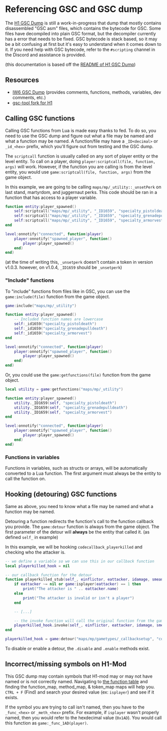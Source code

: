 # Referencing GSC and GSC dump

The [H1 GSC Dump](https://github.com/mjkzy/h1-gsc-dump) is still a work-in-progress that dump that mostly contains disassembled "GSC asm" files, which contains the bytecode for GSC. Some files have decompiled into plain GSC format, but the decompiler currently has a error that needs to be fixed. GSC bytecode is stack based, so it may be a bit confusing at first but it's easy to understand when it comes down to it. If you need help with GSC bytecode, refer to the `#scripting` channel in the Discord and assistance is provided.

(this documentation is based off the [README of H1 GSC Dump](https://github.com/mjkzy/h1-gsc-dump/blob/main/README.md))

## Resources

- [IW6 GSC Dump](https://github.com/mjkzy/iw6-gsc-dump) (provides comments, functions, methods, variables, dev comments, etc.)
- [gsc-tool fork for H1](https://github.com/mjkzy/gsc-tool-h1/tree/h1-symbols)

## Calling GSC functions

Calling GSC functions from Lua is made easy thanks to fed. To do so, you need to use the GSC dump and figure out what a file may be named and what a function may be named. A function/file may have a `_ID<decimal>` or `_id_<hex>` prefix, which you'll figure out from testing and the GSC dump.

The `scriptcall` function is usually called on any sort of player entity or the level entity. To call on a player, doing `player:scriptcall(file, function, args)` will work. However, if the function you are calling is from the level entity, you would use `game:scriptcall(file, function, args)` from the game object.

In this example, we are going to be calling `maps/mp/_utility::_unsetPerk` on last stand, martyrdom, and juggernaut perks. This code should be ran in a function that has access to a player variable.
```lua
function entity:player_spawned()
    self:scriptcall("maps/mp/_utility", "_ID1659", "specialty_pistoldeath")
    self:scriptcall("maps/mp/_utility", "_ID1659", "specialty_grenadepulldeath")
    self:scriptcall("maps/mp/_utility", "_ID1659", "specialty_armorvest")
end

level:onnotify("connected", function(player)
    player:onnotify("spawned_player", function()
        player:player_spawned()
    end)
end)
```
(at the time of writing this, `_unsetperk` doesn't contain a token in version v1.0.3. however, on v1.0.4, `_ID1659` should be `_unsetperk`)

### "Include" functions

To "include" functions from files like in GSC, you can use the `game:include(file)` function from the game object.
```lua
game:include("maps/mp/_utility")

function entity:player_spawned()
    -- Included function names are lowercase
    self:_id1659("specialty_pistoldeath")
    self:_id1659("specialty_grenadepulldeath")
    self:_id1659("specialty_armorvest")
end

level:onnotify("connected", function(player)
    player:onnotify("spawned_player", function()
        player:player_spawned()
    end)
end)
```

Or, you could use the `game:getfunctions(file)` function from the game object.
```lua
local utility = game:getfunctions("maps/mp/_utility")

function entity:player_spawned()
    utility._ID1659(self, "specialty_pistoldeath")
    utility._ID1659(self, "specialty_grenadepulldeath")
    utility._ID1659(self, "specialty_armorvest")
end

level:onnotify("connected", function(player)
    player:onnotify("spawned_player", function()
        player:player_spawned()
    end)
end)
```

### Functions in variables

Functions in variables, such as structs or arrays, will be automatically converted to a Lua function. The first argument must always be the entity to call the function on.

## Hooking (detouring) GSC functions

Same as above, you need to know what a file may be named and what a function may be named.

Detouring a function redirects the function's call to the function callback you provide. The `game:detour` function is always from the game object. The first parameter of the detour will **always** be the entity that called it. (as defined `self_` in example)

In this example, we will be hooking `codecallback_playerkilled` and checking who the attacker is.
```lua
-- we define a variable so we can use this in our callback function
local playerkilled_hook = nil

-- our callback function for the detour
function playerkilled_stub(self_, einflictor, eattacker, idamage, smeansofdeath, sweapon, vdir, shitloc, timeoffset, deathanimduration)
    if eattacker ~= nil or game:isplayer(eattacker) == 1 then
        print("The attacker is " .. eattacker.name)
    else
        print("The attacker is invalid or isn't a player")
    end

    -- [...]

    -- the invoke function will call the original function from the game's stock GSC. we can modify parameters here too!
    playerkilled_hook.invoke(self_, einflictor, eattacker, idamage, smeansofdeath, sweapon, vdir, shitloc, timeoffset, deathanimduration)
end

playerkilled_hook = game:detour("maps/mp/gametypes/_callbacksetup", "codecallback_playerkilled", playerkilled_stub)
```

To disable or enable a detour, the `.disable` and `.enable` methods exist.

## Incorrect/missing symbols on H1-Mod

This GSC dump may contain symbols that H1-mod may or may not have named or is not correctly named. Navigating to [the function table](https://github.com/h1-mod/h1-mod/blob/develop/src/client/game/scripting/function_tables.cpp) and finding the function_map, method_map, & token_map maps will help you. `CTRL + F` (Find) and search your desired value (ex: `isplayer`) and see if it exists.

If the symbol you are trying to call isn't named, then you have to the `_func_<hex>` or `_meth_<hex>` prefix. For example, if `isplayer` wasn't properly named, then you would refer to the hexdecimal value (`0x1AD`). You would call this function as `game:_func_1AD(player)`.
